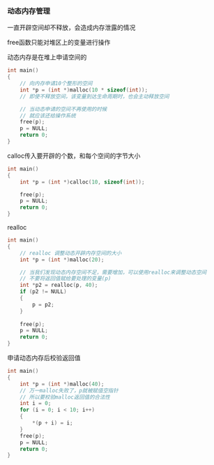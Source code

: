 ### 动态内存管理

一直开辟空间却不释放，会造成内存泄露的情况

free函数只能对堆区上的变量进行操作

动态内存是在堆上申请空间的

```c
int main()
{
    // 向内存申请10个整形的空间
    int *p = (int *)malloc(10 * sizeof(int));
    // 即使不释放空间，该变量到达生命周期时，也会主动释放空间

    // 当动态申请的空间不再使用的时候
    // 就应该还给操作系统
    free(p);
    p = NULL;
    return 0;
}
```

calloc传入要开辟的个数，和每个空间的字节大小

```c
int main()
{
    int *p = (int *)calloc(10, sizeof(int));

    free(p);
    p = NULL;
    return 0;
}
```

realloc

```c
int main()
{
    // realloc 调整动态开辟内存空间的大小
    int *p = (int *)malloc(20);

    // 当我们发现动态内存空间不足，需要增加，可以使用realloc来调整动态空间
    // 不要将返回值赋给要处理的变量(p)
    int *p2 = realloc(p, 40);
    if (p2 != NULL)
    {
        p = p2;
    }
    
    free(p);
    p = NULL;
    return 0;
}
```



申请动态内存后校验返回值

```c
int main()
{
    int *p = (int *)malloc(40);
    // 万一malloc失败了，p就被赋值空指针
    // 所以要校验malloc返回值的合法性
    int i = 0;
    for (i = 0; i < 10; i++)
    {
        *(p + i) = i;
    }
    free(p);
    p = NULL;
    return 0;
}
```


